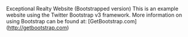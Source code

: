 Exceptional Realty Website (Bootstrapped version)
This is an example website using the Twitter Bootstrap v3 framework.
More information on using Bootstrap can be found at:
[GetBootstrap.com] (http://getbootstrap.com)
